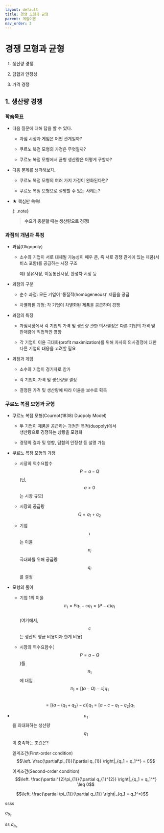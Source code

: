 ```yaml
---
layout: default
title: 경쟁 모형과 균형
parent: 게임이론
nav_order: 3
---
```


# 경쟁 모형과 균형

1.  생산량 경쟁

2.  담합과 안정성

3.  가격 경쟁

## 1.  생산량 경쟁

### 학습목표

* 다음 질문에 대해 답을 할 수 있다.

  * 과점 시장과 게임은 어떤 관계일까?

  * 쿠르노 복점 모형의 가정은 무엇일까?

  * 쿠르노 복점 모형에서 균형 생산량은 어떻게 구할까?

* 다음 문제를 생각해보자.

  * 쿠르노 복점 모형의 여러 가지 가정이 완화된다면?

  * 쿠르노 복점 모형으로 설명할 수 있는 사례는?

* ★ 핵심만 쏙쏙!

    {: .note}
	> **수요가 충분할 때는 생산량으로 경쟁!**

### 과점의 개념과 특징

* 과점(Oligopoly)

  * 소수의 기업이 서로 대체될 가능성이 매우 큰, 즉 서로 경쟁 관계에 있는 제품(서비스 포함)를 공급하는 시장 구조

	예) 정유시장, 이동통신시장, 완성차 시장 등

* 과점의 구분

  * 순수 과점: 모든 기업이 ‘동질적(homogeneous)’ 제품을 공급

  * 차별화된 과점: 각 기업이 차별화된 제품을 공급하며 경쟁

* 과점의 특징

  * 과점시장에서 각 기업의 가격 및 생산량  관한 의사결정은 다른 기업의 가격 및 판매량에 직접적인 영향

  * 각 기업이 이윤 극대화(profit maximization)를 위해 자사의 의사결정에 대한 다른 기업의 대응을 고려할 필요

* 과점과 게임

  * 소수의 기업이 경기자로 참가

  * 각 기업이 가격 및 생산량을 결정

  * 결정된 가격 및 생산량에 따라 이윤을 보수로 획득

### 쿠르노 복점 모형과 균형

-   쿠르노 복점 모형(Cournot(1838) Duopoly Model)

    -   두 기업이 제품을 공급하는 과점인 복점(duopoly)에서\
        생산량으로 경쟁하는 상황을 모형화

    -   경쟁의 결과 및 영향, 담합의 안정성 등 설명 가능

-   쿠르노 복점 모형의 가정

    -   시장의 역수요함수 $$P = a - Q$$ (단, $$a > 0$$는 시장 규모)

    -   시장의 공급량 $$Q = q_{1} + q_{2}$$

    -   기업 $$i$$는 이윤 $$\pi_{i}$$ 극대화를 위해 공급량 $$q_{i}$$를 결정


-   모형의 풀이

    -   기업 1의 이윤 $$\pi_{1} = Pq_{1} - cq_{1} = (P - c)q_{1}$$\
        (여기에서, $$c$$는 생산의 평균 비용이자 한계 비용)

    -   시장의 역수요함수($$P = a - Q$$)를 $$\pi_{1}$$에 대입\
        $$\pi_{1} = \left\lbrack (a - Q) - c \right\rbrack q_{1}$$\
        $$= \left\lbrack \left( a - \left( q_{1} + q_{2} \right) - c \right) \right\rbrack q_{1} = \left\lbrack a - c - q_{1} - q_{2} \right\rbrack q_{1}$$

  * $$\pi_{1}$$을 최대화하는 생산량 $$q_{1}$$이 충족하는 조건은?

	일계조건(First-order condition) $$\left. \frac{\partial\pi_{1}}{\partial q_{1}} \right|_{q_1 = q_1^*} = 0$$

	이계조건(Second-order condition) $$\left.  \frac{\partial^{2}\pi_{1}}{\partial q_{1}^{2}} \right|_{q_1 = q_1^*} \leq 0$$




  $$\left. \frac{\partial \pi_{1}}{\partial q_{1}} \right|_{q_1 = q_1^*}$$

  ssss
  
   $a_{b_c}$

  ss
   $a_{b_{c}}$


